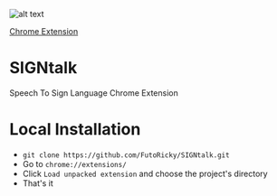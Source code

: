 ![alt text](http://i65.tinypic.com/2uhbuqf.png)

[Chrome Extension](https://chrome.google.com/webstore/detail/signtalk/ifbninbhmfefcmefgkapeaflfagppahi)
# SIGNtalk
Speech To Sign Language Chrome Extension

# Local Installation

- `git clone https://github.com/FutoRicky/SIGNtalk.git`
- Go to `chrome://extensions/`
- Click `Load unpacked extension` and choose the project's directory
- That's it
